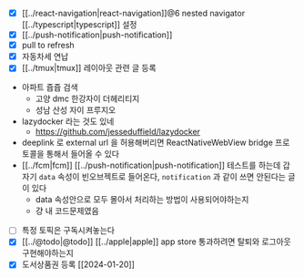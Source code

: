 - [X] [[../react-navigation|react-navigation]]@6 nested navigator [[../typescript|typescript]] 설정
- [X] [[../push-notification|push-notification]]
- [X] pull to refresh
- [X] 자동차세 연납
- [X] [[../tmux|tmux]] 레이아웃 관련 글 등록
- 아파트 쥽쥽 검색
  - 고양 dmc 한강자이 더헤리티지
  - 성남 산성 자이 프루지오
- lazydocker 라는 것도 있네
  + https://github.com/jesseduffield/lazydocker
- deeplink 로 external url 을 허용해버리면 ReactNativeWebView bridge 프로토콜을 통해서 들어올 수 있다
- [[../fcm|fcm]] [[../push-notification|push-notification]] 테스트를 하는데 갑자기 `data` 속성이 빈오브젝트로 들어온다,  `notification` 과 같이 쓰면 안된다는 글이 있다
  - data 속성안으로 모두 몰아서 처리하는 방법이 사용되어야하는지
  - 걍 내 코드문제였음
- [ ] 특정 토픽은 구독시켜놓는다
- [X] [[../@todo|@todo]] [[../apple|apple]] app store 통과하려면 탈퇴와 로그아웃 구현해야하는지 
- [X] 도서상품권 등록 [[2024-01-20]]
